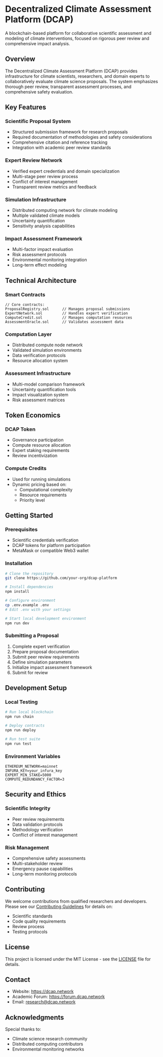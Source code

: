 # Decentralized Climate Assessment Platform (DCAP)

A blockchain-based platform for collaborative scientific assessment and modeling of climate interventions, focused on rigorous peer review and comprehensive impact analysis.

## Overview

The Decentralized Climate Assessment Platform (DCAP) provides infrastructure for climate scientists, researchers, and domain experts to collaboratively evaluate climate science proposals. The system emphasizes thorough peer review, transparent assessment processes, and comprehensive safety evaluation.

## Key Features

### Scientific Proposal System
- Structured submission framework for research proposals
- Required documentation of methodologies and safety considerations
- Comprehensive citation and reference tracking
- Integration with academic peer review standards

### Expert Review Network
- Verified expert credentials and domain specialization
- Multi-stage peer review process
- Conflict of interest management
- Transparent review metrics and feedback

### Simulation Infrastructure
- Distributed computing network for climate modeling
- Multiple validated climate models
- Uncertainty quantification
- Sensitivity analysis capabilities

### Impact Assessment Framework
- Multi-factor impact evaluation
- Risk assessment protocols
- Environmental monitoring integration
- Long-term effect modeling

## Technical Architecture

### Smart Contracts
```solidity
// Core contracts:
ProposalRegistry.sol      // Manages proposal submissions
ExpertNetwork.sol         // Handles expert verification
ComputeCredit.sol         // Manages computation resources
AssessmentOracle.sol      // Validates assessment data
```

### Computation Layer
- Distributed compute node network
- Validated simulation environments
- Data verification protocols
- Resource allocation system

### Assessment Infrastructure
- Multi-model comparison framework
- Uncertainty quantification tools
- Impact visualization system
- Risk assessment matrices

## Token Economics

### DCAP Token
- Governance participation
- Compute resource allocation
- Expert staking requirements
- Review incentivization

### Compute Credits
- Used for running simulations
- Dynamic pricing based on:
    - Computational complexity
    - Resource requirements
    - Priority level

## Getting Started

### Prerequisites
- Scientific credentials verification
- DCAP tokens for platform participation
- MetaMask or compatible Web3 wallet

### Installation
```bash
# Clone the repository
git clone https://github.com/your-org/dcap-platform

# Install dependencies
npm install

# Configure environment
cp .env.example .env
# Edit .env with your settings

# Start local development environment
npm run dev
```

### Submitting a Proposal
1. Complete expert verification
2. Prepare proposal documentation
3. Submit peer review requirements
4. Define simulation parameters
5. Initialize impact assessment framework
6. Submit for review

## Development Setup

### Local Testing
```bash
# Run local blockchain
npm run chain

# Deploy contracts
npm run deploy

# Run test suite
npm run test
```

### Environment Variables
```
ETHEREUM_NETWORK=mainnet
INFURA_KEY=your_infura_key
EXPERT_MIN_STAKE=5000
COMPUTE_REDUNDANCY_FACTOR=3
```

## Security and Ethics

### Scientific Integrity
- Peer review requirements
- Data validation protocols
- Methodology verification
- Conflict of interest management

### Risk Management
- Comprehensive safety assessments
- Multi-stakeholder review
- Emergency pause capabilities
- Long-term monitoring protocols

## Contributing

We welcome contributions from qualified researchers and developers. Please see our [Contributing Guidelines](CONTRIBUTING.md) for details on:
- Scientific standards
- Code quality requirements
- Review process
- Testing protocols

## License

This project is licensed under the MIT License - see the [LICENSE](LICENSE) file for details.

## Contact

- Website: https://dcap.network
- Academic Forum: https://forum.dcap.network
- Email: research@dcap.network

## Acknowledgments

Special thanks to:
- Climate science research community
- Distributed computing contributors
- Environmental monitoring networks
